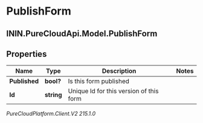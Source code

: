 # PublishForm

## ININ.PureCloudApi.Model.PublishForm

## Properties

|Name | Type | Description | Notes|
|------------ | ------------- | ------------- | -------------|
| **Published** | **bool?** | Is this form published | |
| **Id** | **string** | Unique Id for this version of this form | |



_PureCloudPlatform.Client.V2 215.1.0_
